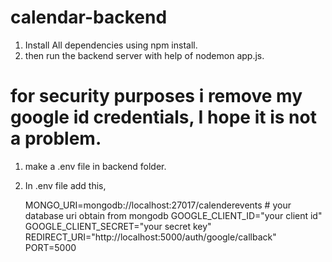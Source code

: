 # calendar-backend

1. Install All dependencies using npm install.
2. then run the backend server with help of nodemon app.js.

# for security purposes i remove my google id credentials, I hope it is not a problem.

1. make a .env file in backend folder.
2. In .env file add this,

    MONGO_URI=mongodb://localhost:27017/calenderevents # your database uri obtain from mongodb
    GOOGLE_CLIENT_ID="your client id"
    GOOGLE_CLIENT_SECRET="your secret key"
    REDIRECT_URI="http://localhost:5000/auth/google/callback"
    PORT=5000